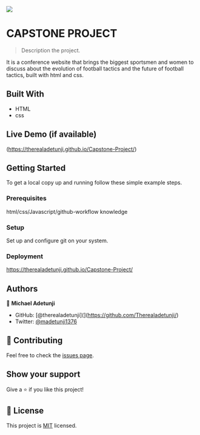 ![](https://img.shields.io/badge/Microverse-blueviolet)

# CAPSTONE PROJECT

> Description the project.

   It is a conference website that brings the biggest sportsmen and women to discuss about the evolution of football tactics and the future of football tactics, built  with html and css.

## Built With

> 
-   HTML
-   css


## Live Demo (if available)

(https://therealadetunji.github.io/Capstone-Project/)

## Getting Started

To get a local copy up and running follow these simple example steps.

### Prerequisites

html/css/Javascript/github-workflow knowledge

### Setup

Set up and configure git on your system.

### Deployment

https://therealadetunji.github.io/Capstone-Project/

## Authors

👤 **Michael Adetunji**

- GitHub: [@therealadetunji](](https://github.com/Therealadetunji/)
- Twitter: [@madetunji1376](https://twitter.com/madetunji1376)

## 🤝 Contributing

Feel free to check the [issues page](https://github.com/Therealadetunji/Capstone-Project/issues).

## Show your support

Give a ⭐️ if you like this project!

## 📝 License

This project is [MIT](./MIT.md) licensed.
